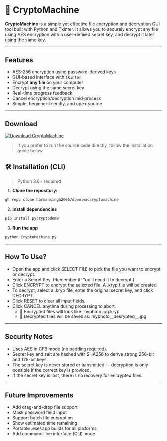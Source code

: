 # 🔐 CryptoMachine

**CryptoMachine** is a simple yet effective file encryption and decryption GUI tool built with Python and Tkinter. It allows you to securely encrypt any file using AES encryption with a user-defined secret key, and decrypt it later using the same key.

---

## Features

- AES-256 encryption using password-derived keys
- GUI-based interface with `tkinter`
- Encrypt **any file** on your computer
- Decrypt using the same secret key
- Real-time progress feedback
- Cancel encryption/decryption mid-process
- Simple, beginner-friendly, and open-source

---

## Download

[![Download CryptoMachine](https://img.shields.io/badge/Download-EXE-blue?style=for-the-badge&logo=windows)](https://github.com/harmansingh2005/downloadcryptomachine)

> If you prefer to run the source code directly, follow the installation guide below.

## 🛠️ Installation (CLI)

> Python 3.6+ required

1. **Clone the repository:**

```bash
gh repo clone harmansingh2005/downloadcryptomachine

```
2. **Install dependencies**
```bash
pip install pycryptodome
```
3. **Run the app**
```bash
python CryptoMachine.py
```

---

## How To Use?
- Open the app and click SELECT FILE to pick the file you want to encrypt or decrypt.
- Enter a Secret Key. (Remember it! You’ll need it to decrypt.)
- Click ENCRYPT to encrypt the selected file. A .kryp file will be created.
- To decrypt, select a .kryp file, enter the original secret key, and click DECRYPT.
- Click RESET to clear all input fields.
- Click CANCEL anytime during processing to abort.
    - 📝 Encrypted files will look like: myphoto.jpg.kryp
    - 📝 Decrypted files will be saved as: myphoto__dekrypted__.jpg

---

## Security Notes

- Uses AES in CFB mode (no padding required).
- Secret key and salt are hashed with SHA256 to derive strong 256-bit and 128-bit keys.
- The secret key is never stored or transmitted — decryption is only possible if the correct key is provided.
- If the secret key is lost, there is no recovery for encrypted files.
  
---

## Future Improvements

- Add drag-and-drop file support
- Mask password field input
- Support batch file encryption
- Show estimated time remaining
- Portable .exe/.app builds for all platforms
- Add command-line interface (CLI) mode
  
  
   
